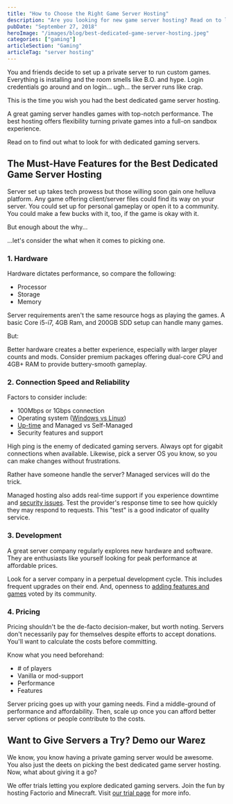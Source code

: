 ```yaml
---
title: "How to Choose the Right Game Server Hosting"
description: "Are you looking for new game server hosting? Read on to learn how to choose the best dedicated game server hosting for your needs."
pubDate: "September 27, 2018"
heroImage: "/images/blog/best-dedicated-game-server-hosting.jpeg"
categories: ["gaming"]
articleSection: "Gaming"
articleTag: "server hosting"
---
```


You and friends decide to set up a private server to run custom games. Everything is installing and the room smells like B.O. and hype. Login credentials go around and on login... ugh... the server runs like crap.

This is the time you wish you had the best dedicated game server hosting.

A great gaming server handles games with top-notch performance. The best hosting offers flexibility turning private games into a full-on sandbox experience.

Read on to find out what to look for with dedicated gaming servers.

## The Must-Have Features for the Best Dedicated Game Server Hosting

Server set up takes tech prowess but those willing soon gain one helluva platform. Any game offering client/server files could find its way on your server. You could set up for personal gameplay or open it to a community. You could make a few bucks with it, too, if the game is okay with it.

But enough about the why...

...let's consider the what when it comes to picking one.

### 1\. Hardware

Hardware dictates performance, so compare the following:

- Processor
- Storage
- Memory

Server requirements aren't the same resource hogs as playing the games. A basic Core i5-i7, 4GB Ram, and 200GB SDD setup can handle many games.

But:

Better hardware creates a better experience, especially with larger player counts and mods. Consider premium packages offering dual-core CPU and 4GB+ RAM to provide buttery-smooth gameplay.

### 2\. Connection Speed and Reliability

Factors to consider include:

- 100Mbps or 1Gbps connection
- Operating system ([Windows vs Linux](https://www.makeuseof.com/tag/linux-market-share/))
- [Up-time](https://status.aleforge.net) and Managed vs Self-Managed
- Security features and support

High ping is the enemy of dedicated gaming servers. Always opt for gigabit connections when available. Likewise, pick a server OS you know, so you can make changes without frustrations.

Rather have someone handle the server? Managed services will do the trick.

Managed hosting also adds real-time support if you experience downtime and [security issues](https://venturebeat.com/2018/05/13/why-the-game-industry-is-still-vulnerable-to-distributed-denial-of-service-attacks/). Test the provider's response time to see how quickly they may respond to requests. This "test" is a good indicator of quality service.

### 3\. Development

A great server company regularly explores new hardware and software. They are enthusiasts like yourself looking for peak performance at affordable prices.

Look for a server company in a perpetual development cycle. This includes frequent upgrades on their end. And, openness to [adding features and games](../about) voted by its community.

### 4\. Pricing

Pricing shouldn't be the de-facto decision-maker, but worth noting. Servers don't necessarily pay for themselves despite efforts to accept donations. You'll want to calculate the costs before committing.

Know what you need beforehand:

- \# of players
- Vanilla or mod-support
- Performance
- Features

Server pricing goes up with your gaming needs. Find a middle-ground of performance and affordability. Then, scale up once you can afford better server options or people contribute to the costs.

## Want to Give Servers a Try? Demo our Warez

We know, you know having a private gaming server would be awesome. You also just the deets on picking the best dedicated game server hosting. Now, what about giving it a go?

We offer trials letting you explore dedicated gaming servers. Join the fun by hosting Factorio and Minecraft. Visit [our trial page](../gameservers) for more info.
